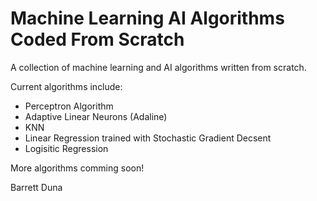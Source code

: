 # Machine Learning AI Algorithms Coded From Scratch #

A collection of machine learning and AI algorithms written from scratch.

Current algorithms include:

* Perceptron Algorithm
* Adaptive Linear Neurons (Adaline)
* KNN
* Linear Regression trained with Stochastic Gradient Decsent
* Logisitic Regression

More algorithms comming soon!

Barrett Duna
